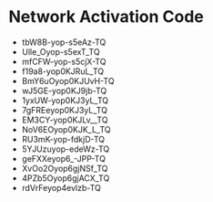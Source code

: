 # Network Activation Code
* tbW8B-yop-s5eAz-TQ
* Ulle_Oyop-s5exT_TQ
* mfCFW-yop-s5cjX-TQ
* f19a8-yop0KJRuL_TQ
* BmY6uOyop0KJUvH-TQ
* wJ5GE-yop0KJ9jb-TQ
* 1yxUW-yop0KJ3yL_TQ
* 7gFREeyop0KJ3yL_TQ
* EM3CY-yop0KJLv__TQ
* NoV6EOyop0KJK_L_TQ
* RU3mK-yop-fdkjD-TQ
* 5YJUzuyop-edeWz-TQ
* geFXXeyop6_-JPP-TQ
* XvOo2Oyop6gjNSf_TQ
* 4PZb5Oyop6gjACX_TQ
* rdVrFeyop4evlzb-TQ